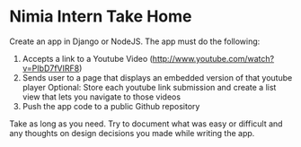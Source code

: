 Nimia Intern Take Home
======================

Create an app in Django or NodeJS. The app must do the following:

1. Accepts a link to a Youtube Video (http://www.youtube.com/watch?v=PIbD7fVIRF8)
2. Sends user to a page that displays an embedded version of that youtube player
	Optional: Store each youtube link submission and create a list view that lets you navigate to those videos
3. Push the app code to a public Github repository

Take as long as you need. Try to document what was easy or difficult and any thoughts on design decisions you made while writing the app.


